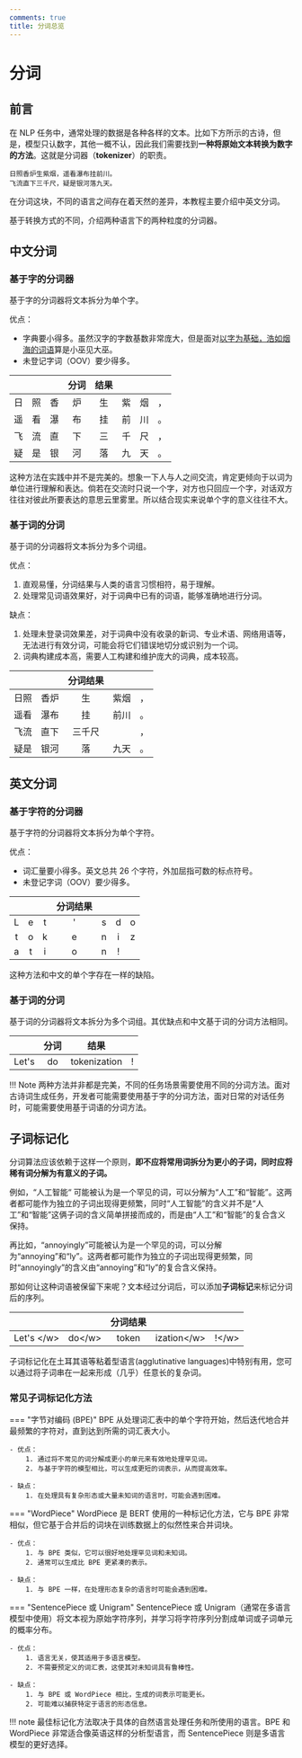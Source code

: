```yaml
---
comments: true
title: 分词总览
---
```


# 分词

## 前言

在 NLP 任务中，通常处理的数据是各种各样的文本。比如下方所示的古诗，但是，模型只认数字，其他一概不认，因此我们需要找到**一种将原始文本转换为数字的方法**。这就是分词器（**tokenizer**）的职责。

```plain title='《望庐山瀑布》'
日照香炉生紫烟，遥看瀑布挂前川。
飞流直下三千尺，疑是银河落九天。
```

在分词这块，不同的语言之间存在着天然的差异，本教程主要介绍中英文分词。

基于转换方式的不同，介绍两种语言下的两种粒度的分词器。

## 中文分词

### 基于字的分词器

基于字的分词器将文本拆分为单个字。

优点：

- 字典要小得多。虽然汉字的字数基数非常庞大，但是面对<u>以字为基础，浩如烟海的词语</u>算是小巫见大巫。
- 未登记字词（OOV）要少得多。

|     |     |     | 分词  | 结果  |     |     |     |
| :-: | :-: | :-: | :-: | :-: | :-: | :-: | :-: |
|  日  |  照  |  香  |  炉  |  生  |  紫  |  烟  |  ，  |
|  遥  |  看  |  瀑  |  布  |  挂  |  前  |  川  |  。  |
|  飞  |  流  |  直  |  下  |  三  |  千  |  尺  |  ，  |
|  疑  |  是  |  银  |  河  |  落  |  九  |  天  |  。  |

这种方法在实践中并不是完美的。想象一下人与人之间交流，肯定更倾向于以词为单位进行理解和表达。倘若在交流时只说一个字，对方也只回应一个字，对话双方往往对彼此所要表达的意思云里雾里。所以结合现实来说单个字的意义往往不大。

### 基于词的分词

基于词的分词器将文本拆分为多个词组。

优点：

1. 直观易懂，分词结果与人类的语言习惯相符，易于理解。
2. 处理常见词语效果好，对于词典中已有的词语，能够准确地进行分词。

缺点：

1. 处理未登录词效果差，对于词典中没有收录的新词、专业术语、网络用语等，无法进行有效分词，可能会将它们错误地切分或识别为一个词。
2. 词典构建成本高，需要人工构建和维护庞大的词典，成本较高。

|     |     | 分词结果 |     |     |
| :-: | :-: | :--: | :-: | :-: |
| 日照  | 香炉  |  生   | 紫烟  |  ，  |
| 遥看  | 瀑布  |  挂   | 前川  |  。  |
| 飞流  | 直下  | 三千尺  |     |  ，  |
| 疑是  | 银河  |  落   | 九天  |  。  |

## 英文分词

### 基于字符的分词器

基于字符的分词器将文本拆分为单个字符。

优点：

- 词汇量要小得多。英文总共 26 个字符，外加屈指可数的标点符号。
- 未登记字词（OOV）要少得多。

|     |     |     | 分词结果 |     |     |     |
| :-: | :-: | :-: | :--: | :-: | :-: | :-: |
|  L  |  e  |  t  |  '   |  s  |  d  |  o  |
|  t  |  o  |  k  |  e   |  n  |  i  |  z  |
|  a  |  t  |  i  |  o   |  n  |  !  |     |

这种方法和中文的单个字存在一样的缺陷。

### 基于词的分词

基于词的分词器将文本拆分为多个词组。其优缺点和中文基于词的分词方法相同。

|       | 分词  |      结果      |     |
| :---: | :-: | :----------: | --- |
| Let's | do  | tokenization | !   |

!!! Note
	 两种方法并非都是完美，不同的任务场景需要使用不同的分词方法。面对古诗词生成任务，开发者可能需要使用基于字的分词方法，面对日常的对话任务时，可能需要使用基于词语的分词方法。

## 子词标记化

分词算法应该依赖于这样一个原则，**即不应将常用词拆分为更小的子词，同时应将稀有词分解为有意义的子词。**

例如，“人工智能“ 可能被认为是一个罕见的词，可以分解为“人工”和“智能”。这两者都可能作为独立的子词出现得更频繁，同时“人工智能”的含义并不是“人工”和“智能”这俩子词的含义简单拼接而成的，而是由“人工”和“智能”的复合含义保持。

再比如，“annoyingly”可能被认为是一个罕见的词，可以分解为“annoying”和“ly”。这两者都可能作为独立的子词出现得更频繁，同时“annoyingly”的含义由“annoying”和“ly”的复合含义保持。

那如何让这种词语被保留下来呢？文本经过分词后，可以添加**子词标记**来标记分词后的序列。

|                  |              | 分词结果  |                   |             |
| :--------------: | :----------: | :---: | :---------------: | :---------: |
| Let's &lt;/w&gt; | do&lt;/w&gt; | token | ization&lt;/w&gt; | !&lt;/w&gt; |

子词标记化在土耳其语等粘着型语言(agglutinative languages)中特别有用，您可以通过将子词串在一起来形成（几乎）任意长的复杂词。

### 常见子词标记化方法

=== "字节对编码 (BPE)"
	BPE 从处理词汇表中的单个字符开始，然后迭代地合并最频繁的字符对，直到达到所需的词汇表大小。

	- 优点：
		1. 通过将不常见的词分解成更小的单元来有效地处理罕见词。
		2. 与基于字符的模型相比，可以生成更短的词表示，从而提高效率。

	- 缺点：
		1. 在处理具有复杂形态或大量未知词的语言时，可能会遇到困难。

=== "WordPiece"
	WordPiece 是 BERT 使用的一种标记化方法，它与 BPE 非常相似，但它基于合并后的词块在训练数据上的似然性来合并词块。

	- 优点：
		1. 与 BPE 类似，它可以很好地处理罕见词和未知词。
		2. 通常可以生成比 BPE 更紧凑的表示。

	- 缺点：
		1. 与 BPE 一样，在处理形态复杂的语言时可能会遇到困难。

=== "SentencePiece 或 Unigram"
	SentencePiece 或 Unigram（通常在多语言模型中使用）将文本视为原始字符序列，并学习将字符序列分割成单词或子词单元的概率分布。

	- 优点：
		1. 语言无关，使其适用于多语言模型。
		2. 不需要预定义的词汇表，这使其对未知词具有鲁棒性。

	- 缺点：
		1. 与 BPE 或 WordPiece 相比，生成的词表示可能更长。
		2. 可能难以捕获特定于语言的形态信息。

!!! note
	最佳标记化方法取决于具体的自然语言处理任务和所使用的语言。BPE 和 WordPiece 非常适合像英语这样的分析型语言，而 SentencePiece 则是多语言模型的更好选择。
